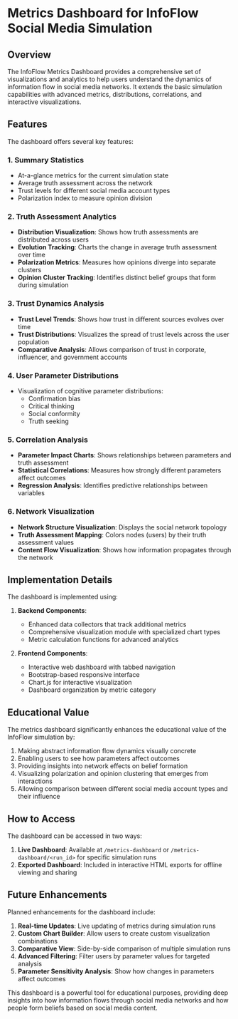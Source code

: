 # Metrics Dashboard for InfoFlow Social Media Simulation

## Overview

The InfoFlow Metrics Dashboard provides a comprehensive set of visualizations and analytics to help users understand the dynamics of information flow in social media networks. It extends the basic simulation capabilities with advanced metrics, distributions, correlations, and interactive visualizations.

## Features

The dashboard offers several key features:

### 1. Summary Statistics

- At-a-glance metrics for the current simulation state
- Average truth assessment across the network
- Trust levels for different social media account types
- Polarization index to measure opinion division

### 2. Truth Assessment Analytics

- **Distribution Visualization**: Shows how truth assessments are distributed across users
- **Evolution Tracking**: Charts the change in average truth assessment over time
- **Polarization Metrics**: Measures how opinions diverge into separate clusters
- **Opinion Cluster Tracking**: Identifies distinct belief groups that form during simulation

### 3. Trust Dynamics Analysis

- **Trust Level Trends**: Shows how trust in different sources evolves over time
- **Trust Distributions**: Visualizes the spread of trust levels across the user population
- **Comparative Analysis**: Allows comparison of trust in corporate, influencer, and government accounts

### 4. User Parameter Distributions

- Visualization of cognitive parameter distributions:
  - Confirmation bias
  - Critical thinking
  - Social conformity
  - Truth seeking

### 5. Correlation Analysis

- **Parameter Impact Charts**: Shows relationships between parameters and truth assessment
- **Statistical Correlations**: Measures how strongly different parameters affect outcomes
- **Regression Analysis**: Identifies predictive relationships between variables

### 6. Network Visualization

- **Network Structure Visualization**: Displays the social network topology
- **Truth Assessment Mapping**: Colors nodes (users) by their truth assessment values
- **Content Flow Visualization**: Shows how information propagates through the network

## Implementation Details

The dashboard is implemented using:

1. **Backend Components**:
   - Enhanced data collectors that track additional metrics
   - Comprehensive visualization module with specialized chart types
   - Metric calculation functions for advanced analytics

2. **Frontend Components**:
   - Interactive web dashboard with tabbed navigation
   - Bootstrap-based responsive interface
   - Chart.js for interactive visualization
   - Dashboard organization by metric category

## Educational Value

The metrics dashboard significantly enhances the educational value of the InfoFlow simulation by:

1. Making abstract information flow dynamics visually concrete
2. Enabling users to see how parameters affect outcomes
3. Providing insights into network effects on belief formation
4. Visualizing polarization and opinion clustering that emerges from interactions
5. Allowing comparison between different social media account types and their influence

## How to Access

The dashboard can be accessed in two ways:

1. **Live Dashboard**: Available at `/metrics-dashboard` or `/metrics-dashboard/<run_id>` for specific simulation runs
2. **Exported Dashboard**: Included in interactive HTML exports for offline viewing and sharing

## Future Enhancements

Planned enhancements for the dashboard include:

1. **Real-time Updates**: Live updating of metrics during simulation runs
2. **Custom Chart Builder**: Allow users to create custom visualization combinations
3. **Comparative View**: Side-by-side comparison of multiple simulation runs
4. **Advanced Filtering**: Filter users by parameter values for targeted analysis
5. **Parameter Sensitivity Analysis**: Show how changes in parameters affect outcomes

This dashboard is a powerful tool for educational purposes, providing deep insights into how information flows through social media networks and how people form beliefs based on social media content.